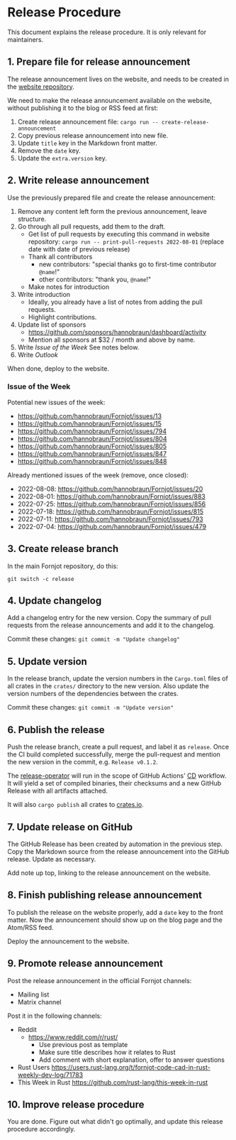 # Release Procedure

This document explains the release procedure. It is only relevant for maintainers.


## 1. Prepare file for release announcement

The release announcement lives on the website, and needs to be created in the [website repository](https://github.com/hannobraun/www.fornjot.app).

We need to make the release announcement available on the website, without publishing it to the blog or RSS feed at first:

1. Create release announcement file: `cargo run -- create-release-announcement`
2. Copy previous release announcement into new file.
3. Update `title` key in the Markdown front matter.
4. Remove the `date` key.
5. Update the `extra.version` key.


## 2. Write release announcement

Use the previously prepared file and create the release announcement:

1. Remove any content left form the previous announcement, leave structure.
2. Go through all pull requests, add them to the draft.
   - Get list of pull requests by executing this command in website repository:
     `cargo run -- print-pull-requests 2022-08-01` (replace date with date of previous release)
   - Thank all contributors
     - new contributors: "special thanks go to first-time contributor `@name`!"
     - other contributors: "thank you, `@name`!"
   - Make notes for introduction
3. Write introduction
   - Ideally, you already have a list of notes from adding the pull requests.
   - Highlight contributions.
4. Update list of sponsors
   - https://github.com/sponsors/hannobraun/dashboard/activity
   - Mention all sponsors at $32 / month and above by name.
5. Write *Issue of the Week*
   See notes below.
6. Write *Outlook*

When done, deploy to the website.

### Issue of the Week

Potential new issues of the week:

- https://github.com/hannobraun/Fornjot/issues/13
- https://github.com/hannobraun/Fornjot/issues/15
- https://github.com/hannobraun/Fornjot/issues/794
- https://github.com/hannobraun/Fornjot/issues/804
- https://github.com/hannobraun/Fornjot/issues/805
- https://github.com/hannobraun/Fornjot/issues/847
- https://github.com/hannobraun/Fornjot/issues/848

Already mentioned issues of the week (remove, once closed):
- 2022-08-08: https://github.com/hannobraun/Fornjot/issues/20
- 2022-08-01: https://github.com/hannobraun/Fornjot/issues/883
- 2022-07-25: https://github.com/hannobraun/Fornjot/issues/856
- 2022-07-18: https://github.com/hannobraun/Fornjot/issues/815
- 2022-07-11: https://github.com/hannobraun/Fornjot/issues/793
- 2022-07-04: https://github.com/hannobraun/Fornjot/issues/479


## 3. Create release branch

In the main Fornjot repository, do this:

```
git switch -c release
```

## 4. Update changelog

Add a changelog entry for the new version. Copy the summary of pull requests from the release announcements and add it to the changelog.

Commit these changes: `git commit -m "Update changelog"`


## 5. Update version

In the release branch, update the version numbers in the `Cargo.toml` files of all crates in the `crates/` directory to the new version. Also update the version numbers of the dependencies between the crates.

Commit these changes: `git commit -m "Update version"`


## 6. Publish the release

Push the release branch, create a pull request, and label it as `release`. Once the CI build completed successfully, merge the pull-request and mention the new version in the commit, e.g. `Release v0.1.2`.

The [release-operator](./tools/release-operator) will run in the scope of GitHub Actions' [CD](./.github/workflows/cd.yml) workflow. It will yield a set of compiled binaries, their checksums and a new GitHub Release with all artifacts attached.

It will also `cargo publish` all crates to [crates.io](https://crates.io/).


## 7. Update release on GitHub

The GitHub Release has been created by automation in the previous step. Copy the Markdown source from the release announcement into the GitHub release. Update as necessary.

Add note up top, linking to the release announcement on the website.


## 8. Finish publishing release announcement

To publish the release on the website properly, add a `date` key to the front matter. Now the announcement should show up on the blog page and the Atom/RSS feed.

Deploy the announcement to the website.


## 9. Promote release announcement

Post the release announcement in the official Fornjot channels:

- Mailing list
- Matrix channel

Post it in the following channels:

- Reddit
  - https://www.reddit.com/r/rust/
    - Use previous post as template
    - Make sure title describes how it relates to Rust
    - Add comment with short explanation, offer to answer questions
- Rust Users
  https://users.rust-lang.org/t/fornjot-code-cad-in-rust-weekly-dev-log/71783
- This Week in Rust
  https://github.com/rust-lang/this-week-in-rust


## 10. Improve release procedure

You are done. Figure out what didn't go optimally, and update this release procedure accordingly.
